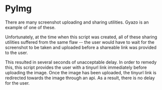 PyImg
=====

There are many screenshot uploading and sharing utilities. Gyazo is an example of one of these. 

Unfortunately, at the time when this script was created, all of these sharing utilities suffered from the same flaw -- the user would have to wait for the screenshot to be taken and uploaded before a shareable link was provided to the user. 

This resulted in several seconds of unacceptable delay. In order to remedy this, this script provides the user with a tinyurl link immediately before uploading the image. Once the image has been uploaded, the tinyurl link is redirected towards the image through an api. As a result, there is no delay for the user. 
